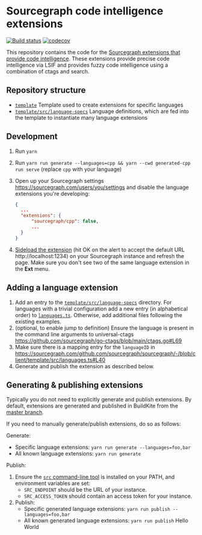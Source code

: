# Sourcegraph code intelligence extensions

[![Build status](https://badge.buildkite.com/6766067d76ccea068c30c6e143919363b24accd235892bfa07.svg)](https://buildkite.com/sourcegraph/code-intel-extensions)
[![codecov](https://codecov.io/gh/sourcegraph/code-intel-extensions/branch/master/graph/badge.svg)](https://codecov.io/gh/sourcegraph/code-intel-extensions)

This repository contains the code for the [Sourcegraph extensions that provide code intelligence](https://sourcegraph.com/extensions?query=category%3A%22Programming+languages%22). These extensions provide precise code intelligence via LSIF and provides fuzzy code intelligence using a combination of ctags and search.

## Repository structure

- [`template`](./template) Template used to create extensions for specific languages
- [`template/src/language-specs`](./template/src/language-specs) Language definitions, which are fed into the template to instantiate many language extensions

## Development

1. Run `yarn`
2. Run `yarn run generate --languages=cpp && yarn --cwd generated-cpp run serve` (replace `cpp` with your language)
3. Open up your Sourcegraph settings https://sourcegraph.com/users/you/settings and disable the language extensions you're developing:

   ```json
   {
     ...
     "extensions": {
         "sourcegraph/cpp": false,
         ...
     }
   }
   ```

4. [Sideload the extension](https://docs.sourcegraph.com/extensions/authoring/local_development) (hit OK on the alert to accept the default URL http://localhost:1234) on your Sourcegraph instance and refresh the page. Make sure you don't see two of the same language extension in the **Ext** menu.

## Adding a language extension

1. Add an entry to the [`template/src/language-specs`](template/src/language-specs) directory. For languages with a trivial configuration add a new entry (in alphabetical order) to [`languages.ts`](template/src/language-specs/languages.ts). Otherwise, add additional files following the existing examples.
2. (optional, to enable jump to definition) Ensure the language is present in the command line arguments to universal-ctags https://github.com/sourcegraph/go-ctags/blob/main/ctags.go#L69
3. Make sure there is a mapping entry for the `languageID` in https://sourcegraph.com/github.com/sourcegraph/sourcegraph/-/blob/client/template/src/languages.ts#L40
4. Generate and publish the extension as described below.

## Generating & publishing extensions

Typically you do not need to explicitly generate and publish extensions. By default, extensions are generated and published in BuildKite from the [master branch](https://buildkite.com/sourcegraph/code-intel-extensions/builds?branch=master).

If you need to manually generate/publish extensions, do so as follows:

Generate:

- Specific language extensions: `yarn run generate --languages=foo,bar`
- All known language extensions: `yarn run generate`

Publish:

1. Ensure the [`src` command-line tool](https://github.com/sourcegraph/src-cli)
   is installed on your PATH, and environment variables are set:
   - `SRC_ENDPOINT` should be the URL of your instance.
   - `SRC_ACCESS_TOKEN` should contain an access token for your instance.
2. Publish:
   - Specific generated language extensions: `yarn run publish --languages=foo,bar`
   - All known generated language extensions: `yarn run publish`
Hello World
